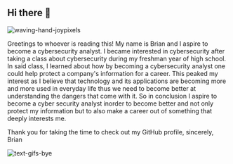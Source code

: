 ## Hi there 👋

![waving-hand-joypixels](https://github.com/user-attachments/assets/a19a6539-4d2e-4abb-aaae-5d0f9c56908f)

Greetings to whoever is reading this! My name is Brian and I aspire to become a cybersecurity analyst. I became interested in cybersecurity after taking a class about cybersecurity during my freshman year of high school. In said class, I learned about how by becoming a cybersecurity analyst one could help protect a company's information for a career. This peaked my interest as I believe that technology and its applications are becoming more and more used in everyday life thus we need to become better at understanding the dangers that come with it. So in conclusion I aspire to become a cyber security analyst inorder to become better and not only protect my information but to also make a career out of something that deeply interests me.

Thank you for taking the time to check out my GitHub profile,
sincerely,
Brian


![text-gifs-bye](https://github.com/user-attachments/assets/39738b01-7ccc-485b-ad25-d46d7f217179)
